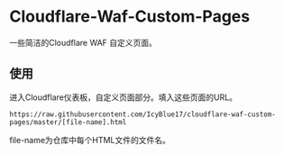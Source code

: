 # Cloudflare-Waf-Custom-Pages  


一些简洁的Cloudflare WAF 自定义页面。  


## 使用  
进入Cloudflare仪表板，自定义页面部分。填入这些页面的URL。  

``` text
https://raw.githubusercontent.com/IcyBlue17/cloudflare-waf-custom-pages/master/[file-name].html
```
file-name为仓库中每个HTML文件的文件名。
